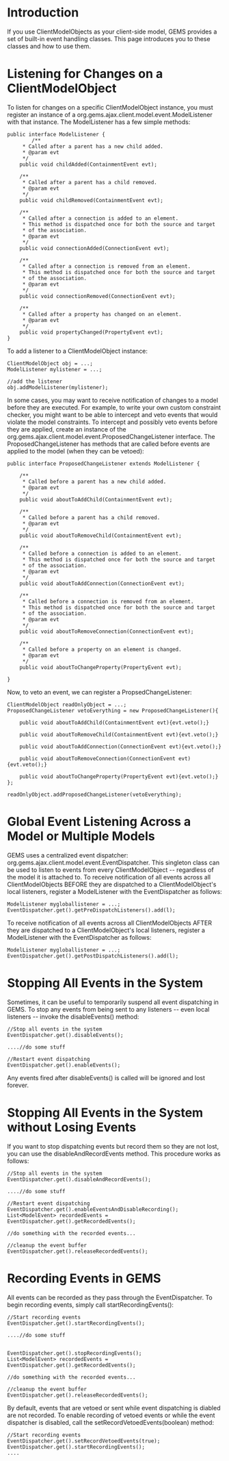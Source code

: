 # Introduction #

If you use ClientModelObjects as your client-side model, GEMS provides a set of built-in event handling classes. This page introduces you to these classes and how to use them.


# Listening for Changes on a ClientModelObject #

To listen for changes on a specific ClientModelObject instance, you must register an instance of a org.gems.ajax.client.model.event.ModelListener with that instance. The ModelListener has a few simple methods:

```
public interface ModelListener {
        /**
	 * Called after a parent has a new child added.
	 * @param evt
	 */
	public void childAdded(ContainmentEvent evt);
	
	/**
	 * Called after a parent has a child removed.
	 * @param evt
	 */
	public void childRemoved(ContainmentEvent evt);
	
	/**
	 * Called after a connection is added to an element.
	 * This method is dispatched once for both the source and target
	 * of the association.
	 * @param evt
	 */
	public void connectionAdded(ConnectionEvent evt);
	
	/**
	 * Called after a connection is removed from an element.
	 * This method is dispatched once for both the source and target
	 * of the association.
	 * @param evt
	 */
	public void connectionRemoved(ConnectionEvent evt);
	
	/**
	 * Called after a property has changed on an element.
	 * @param evt
	 */
	public void propertyChanged(PropertyEvent evt);
}

```

To add a listener to a ClientModelObject instance:
```
ClientModelObject obj = ...;
ModelListener mylistener = ...;

//add the listener
obj.addModelListener(mylistener);
```

In some cases, you may want to receive notification of changes to a model before they are executed. For example, to write your own custom constraint checker, you might want to be able to intercept and veto events that would violate the model constraints. To intercept and possibly veto events before they are applied, create an instance of the org.gems.ajax.client.model.event.ProposedChangeListener interface. The ProposedChangeListener has methods that are called before events are applied to the model (when they can be vetoed):

```
public interface ProposedChangeListener extends ModelListener {

	/**
	 * Called before a parent has a new child added.
	 * @param evt
	 */
	public void aboutToAddChild(ContainmentEvent evt);
	
	/**
	 * Called before a parent has a child removed.
	 * @param evt
	 */
	public void aboutToRemoveChild(ContainmentEvent evt);
	
	/**
	 * Called before a connection is added to an element.
	 * This method is dispatched once for both the source and target
	 * of the association.
	 * @param evt
	 */
	public void aboutToAddConnection(ConnectionEvent evt);
	
	/**
	 * Called before a connection is removed from an element.
	 * This method is dispatched once for both the source and target
	 * of the association.
	 * @param evt
	 */
	public void aboutToRemoveConnection(ConnectionEvent evt);
	
	/**
	 * Called before a property on an element is changed.
	 * @param evt
	 */
	public void aboutToChangeProperty(PropertyEvent evt);
	
}
```

Now, to veto an event, we can register a PropsedChangeListener:

```
ClientModelObject readOnlyObject = ...;
ProposedChangeListener vetoEverything = new ProposedChangeListener(){

	public void aboutToAddChild(ContainmentEvent evt){evt.veto();}
	
	public void aboutToRemoveChild(ContainmentEvent evt){evt.veto();}
	
	public void aboutToAddConnection(ConnectionEvent evt){evt.veto();}
	
	public void aboutToRemoveConnection(ConnectionEvent evt){evt.veto();}
	
	public void aboutToChangeProperty(PropertyEvent evt){evt.veto();}
};

readOnlyObject.addProposedChangeListener(vetoEverything);
```

# Global Event Listening Across a Model or Multiple Models #

GEMS uses a centralized event dispatcher: org.gems.ajax.client.model.event.EventDispatcher. This singleton class can be used to listen to events from every ClientModelObject -- regardless of the model it is attached to. To receive notification of all events across all ClientModelObjects BEFORE they are dispatched to a ClientModelObject's local listeners, register a ModelListener with the EventDispatcher as follows:

```
ModelListener mygloballistener = ...;
EventDispatcher.get().getPreDispatchListeners().add(l);
```

To receive notification of all events across all ClientModelObjects AFTER they are dispatched to a ClientModelObject's local listeners, register a ModelListener with the EventDispatcher as follows:

```
ModelListener mygloballistener = ...;
EventDispatcher.get().getPostDispatchListeners().add(l);
```

# Stopping All Events in the System #

Sometimes, it can be useful to temporarily suspend all event dispatching in GEMS. To stop any events from being sent to any listeners -- even local listeners -- invoke the disableEvents() method:

```
//Stop all events in the system
EventDispatcher.get().disableEvents();

....//do some stuff

//Restart event dispatching
EventDispatcher.get().enableEvents();
```

Any events fired after disableEvents() is called will be ignored and lost forever.

# Stopping All Events in the System without Losing Events #

If you want to stop dispatching events but record them so they are not lost, you can use the disableAndRecordEvents method. This procedure works as follows:

```
//Stop all events in the system
EventDispatcher.get().disableAndRecordEvents();

....//do some stuff

//Restart event dispatching
EventDispatcher.get().enableEventsAndDisableRecording();
List<ModelEvent> recordedEvents = EventDispatcher.get().getRecordedEvents();

//do something with the recorded events...

//cleanup the event buffer
EventDispatcher.get().releaseRecordedEvents();
```

# Recording Events in GEMS #

All events can be recorded as they pass through the EventDispatcher. To begin recording events, simply call startRecordingEvents():

```
//Start recording events
EventDispatcher.get().startRecordingEvents();

....//do some stuff


EventDispatcher.get().stopRecordingEvents();
List<ModelEvent> recordedEvents = EventDispatcher.get().getRecordedEvents();

//do something with the recorded events...

//cleanup the event buffer
EventDispatcher.get().releaseRecordedEvents();
```

By default, events that are vetoed or sent while event dispatching is diabled are not recorded. To enable recording of vetoed events or while the event dispatcher is disabled, call the setRecordVetoedEvents(boolean) method:

```
//Start recording events
EventDispatcher.get().setRecordVetoedEvents(true);
EventDispatcher.get().startRecordingEvents();
....
```
